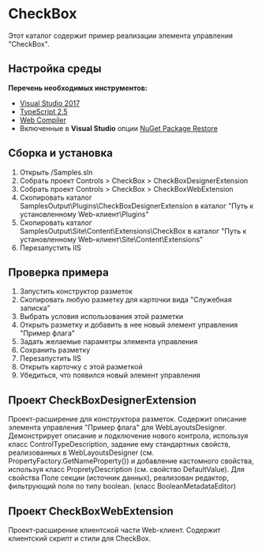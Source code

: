 # CheckBox

Этот каталог содержит пример реализации элемента управления "CheckBox".

## Настройка среды

**Перечень необходимых инструментов:** 
* [Visual Studio 2017](https://www.visualstudio.com)
* [TypeScript 2.5](https://www.typescriptlang.org)
* [Web Compiler](https://marketplace.visualstudio.com/items?itemName=MadsKristensen.WebCompiler)
* Включенные в **Visual Studio** опции  [NuGet Package Restore](https://docs.microsoft.com/en-us/nuget/consume-packages/package-restore#enabling-and-disabling-package-restore)

## Сборка и установка

1. Открыть /Samples.sln
2. Собрать проект Controls > CheckBox > CheckBoxDesignerExtension
3. Собрать проект Controls > CheckBox > CheckBoxWebExtension
4. Скопировать каталог SamplesOutput\Plugins\CheckBoxDesignerExtension в каталог "Путь к установленному Web-клиент\Plugins"
5. Скопировать каталог SamplesOutput\Site\Content\Extensions\CheckBox в каталог "Путь к установленному Web-клиент\Site\Content\Extensions"
6. Перезапустить IIS

## Проверка примера

1. Запустить конструктор разметок
2. Скопировать любую разметку для карточки вида "Служебная записка"
3. Выбрать условия использования этой разметки
4. Открыть разметку и добавить в нее новый элемент управления "Пример флага"
5. Задать желаемые параметры элемента управления
6. Сохранить разметку
7. Перезапустить IIS
8. Открыть карточку с этой разметкой
9. Убедиться, что появился новый элемент управления

## Проект CheckBoxDesignerExtension

Проект-расширение для конструктора разметок. Содержит описание элемента управления "Пример флага" для WebLayoutsDesigner.
Демонстрирует описание и подключение нового контрола, используя класс ControlTypeDescription, 
задание ему стандартных свойств, реализованных в  WebLayoutsDesigner (см. PropertyFactory.GetNameProperty()) и
добавление кастомного свойства, используя класс PropretyDescription (см. свойство DefaultValue). 
Для свойства Поле секции (источник данных), реализован редактор, фильтрующий поля по типу boolean. (класс BooleanMetadataEditor)

## Проект CheckBoxWebExtension

Проект-расширение клиентской части Web-клиент. Содержит клиентский скрипт и стили для CheckBox.
